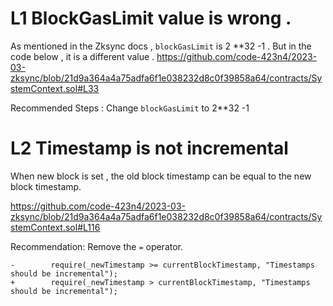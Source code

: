 # L1 BlockGasLimit value is wrong .
As mentioned in the Zksync docs , `blockGasLimit` is 2 **32 -1 . But in the code below , it is a different value . 
https://github.com/code-423n4/2023-03-zksync/blob/21d9a364a4a75adfa6f1e038232d8c0f39858a64/contracts/SystemContext.sol#L33

Recommended Steps :
Change `blockGasLimit` to 2**32 -1 

# L2 Timestamp is not incremental 
When new block is set , the old block timestamp can be equal to the new block timestamp.

https://github.com/code-423n4/2023-03-zksync/blob/21d9a364a4a75adfa6f1e038232d8c0f39858a64/contracts/SystemContext.sol#L116

Recommendation:
Remove the `=` operator.

```solidity
-        require(_newTimestamp >= currentBlockTimestamp, "Timestamps should be incremental");
+        require(_newTimestamp > currentBlockTimestamp, "Timestamps should be incremental");

```